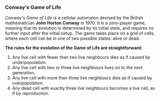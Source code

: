 
### Conway's Game of Life
*Conway's Game of Life* is a cellular automaton devised by the British mathematician **John Horton Conway** in 1970. It is a zero-player game, meaning that its evolution is determined by its initial state, and requires no further input after the initial setup. The game takes place on a grid of cells, where each cell can be in one of two possible states: alive or dead.

**The rules for the evolution of the Game of Life are straightforward:**

1. Any live cell with fewer than two live neighbours dies as if caused by underpopulation.
2. Any live cell with two or three live neighbours lives on to the next generation.
3. Any live cell with more than three live neighbours dies as if caused by overpopulation.
4. Any dead cell with exactly three live neighbours becomes a live cell, as if by reproduction.
